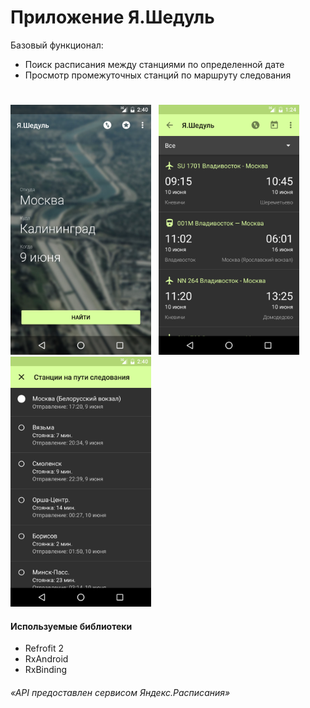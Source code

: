 # Приложение Я.Шедуль

Базовый функционал:

- Поиск расписания между станциями по определенной дате
- Просмотр промежуточных станций по маршруту следования

# 
<img height = "400" src = "https://github.com/valpostnov/YaSchedule/blob/schedule_v1/app/screens/main.png" />
&nbsp;
<img height = "400" src = "https://github.com/valpostnov/YaSchedule/blob/schedule_v1/app/screens/schedule.png" />
&nbsp;
<img height = "400" src = "https://github.com/valpostnov/YaSchedule/blob/schedule_v1/app/screens/stationss.png" />

#### Используемые библиотеки
- Refrofit 2
- RxAndroid
- RxBinding

###### «API предоставлен сервисом Яндекс.Расписания» 
